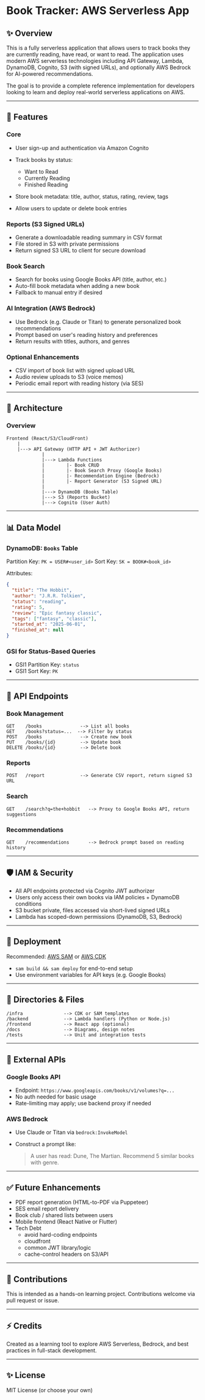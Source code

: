 # Book Tracker: AWS Serverless App

## ✨ Overview

This is a fully serverless application that allows users to track books they are currently reading, have read, or want to read. The application uses modern AWS serverless technologies including API Gateway, Lambda, DynamoDB, Cognito, S3 (with signed URLs), and optionally AWS Bedrock for AI-powered recommendations.

The goal is to provide a complete reference implementation for developers looking to learn and deploy real-world serverless applications on AWS.

---

## 📆 Features

### Core

* User sign-up and authentication via Amazon Cognito
* Track books by status:

  * Want to Read
  * Currently Reading
  * Finished Reading
* Store book metadata: title, author, status, rating, review, tags
* Allow users to update or delete book entries

### Reports (S3 Signed URLs)

* Generate a downloadable reading summary in CSV format
* File stored in S3 with private permissions
* Return signed S3 URL to client for secure download

### Book Search

* Search for books using Google Books API (title, author, etc.)
* Auto-fill book metadata when adding a new book
* Fallback to manual entry if desired

### AI Integration (AWS Bedrock)

* Use Bedrock (e.g. Claude or Titan) to generate personalized book recommendations
* Prompt based on user's reading history and preferences
* Return results with titles, authors, and genres

### Optional Enhancements

* CSV import of book list with signed upload URL
* Audio review uploads to S3 (voice memos)
* Periodic email report with reading history (via SES)

---

## 🛁 Architecture

### Overview

```
Frontend (React/S3/CloudFront)
    |
    |---> API Gateway (HTTP API + JWT Authorizer)
             |
             |---> Lambda Functions
             |        |- Book CRUD
             |        |- Book Search Proxy (Google Books)
             |        |- Recommendation Engine (Bedrock)
             |        |- Report Generator (S3 Signed URL)
             |
             |---> DynamoDB (Books Table)
             |---> S3 (Reports Bucket)
             |---> Cognito (User Auth)
```

---

## 📊 Data Model

### DynamoDB: `Books` Table

Partition Key: `PK = USER#<user_id>`
Sort Key: `SK = BOOK#<book_id>`

Attributes:

```json
{
  "title": "The Hobbit",
  "author": "J.R.R. Tolkien",
  "status": "reading",
  "rating": 5,
  "review": "Epic fantasy classic",
  "tags": ["fantasy", "classic"],
  "started_at": "2025-06-01",
  "finished_at": null
}
```

### GSI for Status-Based Queries

* GSI1 Partition Key: `status`
* GSI1 Sort Key: `PK`

---

## 🔧 API Endpoints

### Book Management

```
GET    /books              --> List all books
GET    /books?status=...  --> Filter by status
POST   /books              --> Create new book
PUT    /books/{id}         --> Update book
DELETE /books/{id}         --> Delete book
```

### Reports

```
POST   /report             --> Generate CSV report, return signed S3 URL
```

### Search

```
GET    /search?q=the+hobbit   --> Proxy to Google Books API, return suggestions
```

### Recommendations

```
GET    /recommendations       --> Bedrock prompt based on reading history
```

---

## 🛡 IAM & Security

* All API endpoints protected via Cognito JWT authorizer
* Users only access their own books via IAM policies + DynamoDB conditions
* S3 bucket private, files accessed via short-lived signed URLs
* Lambda has scoped-down permissions (DynamoDB, S3, Bedrock)

---

## 🚀 Deployment

Recommended: [AWS SAM](https://docs.aws.amazon.com/serverless-application-model/latest/developerguide/serverless-sam.html) or [AWS CDK](https://docs.aws.amazon.com/cdk/)

* `sam build && sam deploy` for end-to-end setup
* Use environment variables for API keys (e.g. Google Books)

---

## 📁 Directories & Files

```
/infra               --> CDK or SAM templates
/backend             --> Lambda handlers (Python or Node.js)
/frontend            --> React app (optional)
/docs                --> Diagrams, design notes
/tests               --> Unit and integration tests
```

---

## 📖 External APIs

### Google Books API

* Endpoint: `https://www.googleapis.com/books/v1/volumes?q=...`
* No auth needed for basic usage
* Rate-limiting may apply; use backend proxy if needed

### AWS Bedrock

* Use Claude or Titan via `bedrock:InvokeModel`
* Construct a prompt like:

  > A user has read: Dune, The Martian. Recommend 5 similar books with genre.

---

## ✅ Future Enhancements

* PDF report generation (HTML-to-PDF via Puppeteer)
* SES email report delivery
* Book club / shared lists between users
* Mobile frontend (React Native or Flutter)
* Tech Debt
  * avoid hard-coding endpoints
  * cloudfront
  * common JWT library/logic
  * cache-control headers on S3/API


---

## 🙏 Contributions

This is intended as a hands-on learning project. Contributions welcome via pull request or issue.

---

## ⚡ Credits

Created as a learning tool to explore AWS Serverless, Bedrock, and best practices in full-stack development.

---

## ✨ License

MIT License (or choose your own)
